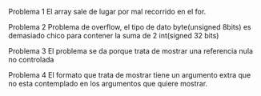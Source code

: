 Problema 1
El array sale de lugar por mal recorrido en el for.

Problema 2
Problema de overflow, el tipo de dato byte(unsigned 8bits) es demasiado chico para contener la suma de 2 int(signed 32 bits)

Problema 3
El problema se da porque trata de mostrar una referencia nula no controlada

Problema 4
El formato que trata de mostrar tiene un argumento extra que no esta contemplado en los argumentos que quiere mostrar.